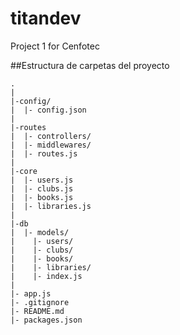 # titandev
Project 1 for Cenfotec

##Estructura de carpetas del proyecto
```
.
|
|-config/
|  |- config.json
|
|-routes
|  |- controllers/
|  |- middlewares/
|  |- routes.js
|
|-core
|  |- users.js
|  |- clubs.js
|  |- books.js
|  |- libraries.js
|
|-db
|  |- models/
|    |- users/
|    |- clubs/
|    |- books/
|    |- libraries/
|    |- index.js
|
|- app.js
|- .gitignore
|- README.md
|- packages.json
```